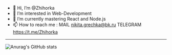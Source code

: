 - 👋 Hi, I’m @Zhihorka
- 👀 I’m interested in Web-Development
- 🌱 I’m currently mastering React and Node.js
- 📫 How to reach me :
    MAIL
       nikita.grechka@bk.ru
    TELEGRAM
        https://t.me/Zhihorka
- -----
![Anurag's GitHub stats](https://github-readme-stats.vercel.app/api?username=zhihorka&show_icons=true&theme=onedark)





